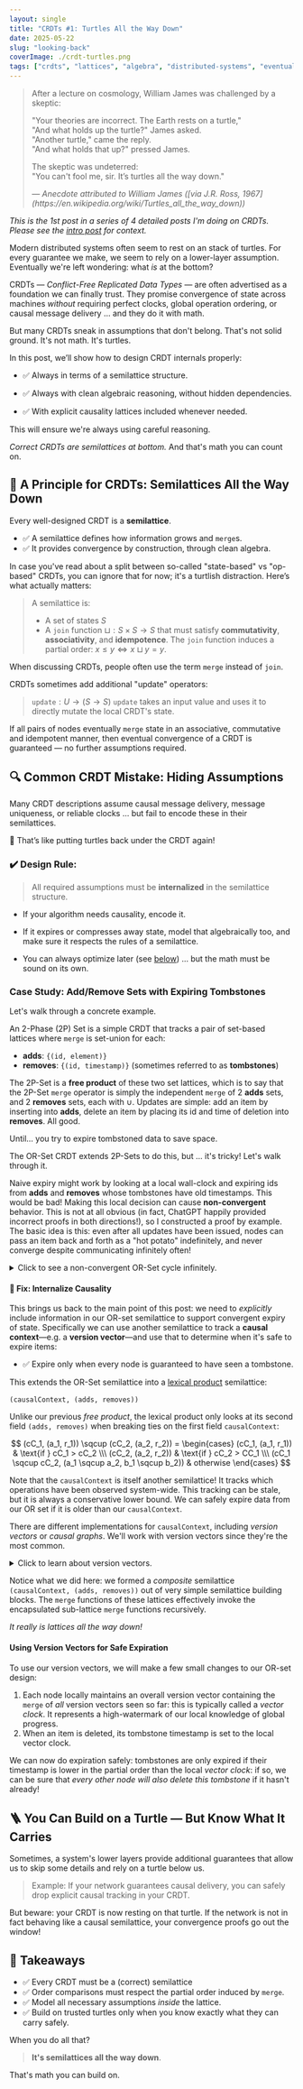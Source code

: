 ```yaml
---
layout: single
title: "CRDTs #1: Turtles All the Way Down"
date: 2025-05-22
slug: "looking-back"
coverImage: ./crdt-turtles.png
tags: ["crdts", "lattices", "algebra", "distributed-systems", "eventual-consistency"]
---
```

<blockquote class="quote">
<p>
After a lecture on cosmology, William James was challenged by a skeptic:  
</p>

<p>
"Your theories are incorrect. The Earth rests on a turtle,"<br />
"And what holds up the turtle?" James asked.  <br />
"Another turtle," came the reply. <br />
"And what holds that up?" pressed James.
</p>

<p>
The skeptic was undeterred:<br />
"You can't fool me, sir. It’s turtles all the way down."
</p>

<p>
<em>— Anecdote attributed to William James ([via J.R. Ross, 1967](https://en.wikipedia.org/wiki/Turtles_all_the_way_down))</em>
</p>
</blockquote>

*This is the 1st post in a series of 4 detailed posts I'm doing on CRDTs. Please see the [intro post](../crdt-intro/) for context.*

Modern distributed systems often seem to rest on an stack of turtles.
For every guarantee we make, we seem to rely on a lower-layer assumption. Eventually we're left wondering: what *is* at the bottom?

CRDTs — *Conflict-Free Replicated Data Types* — are often advertised as a foundation we can finally trust.
They promise convergence of state across machines *without* requiring perfect clocks, global operation ordering, or causal message delivery ... and they do it with math.

But many CRDTs sneak in assumptions that don't belong. That's not solid ground. It's not math. It's turtles.

In this post, we’ll show how to design CRDT internals properly:

- ✅ Always in terms of a semilattice structure.  

- ✅ Always with clean algebraic reasoning, without hidden dependencies. 

- ✅ With explicit causality lattices included whenever needed. 


This will ensure we're always using careful reasoning.

*Correct CRDTs are semilattices at bottom.* And that's math you can count on.

## 🐢 A Principle for CRDTs: Semilattices All the Way Down
Every well-designed CRDT is a **semilattice**.

- ✅ A semilattice defines how information grows and `merge`s.
- ✅ It provides convergence by construction, through clean algebra.

In case you've read about a split between so-called "state-based" vs "op-based" CRDTs, you can ignore that for now; it's a turtlish distraction. Here’s what actually matters:

> A semilattice is:
> - A set of states $S$
> - A `join` function $\sqcup : S \times S \to S$ that must satisfy **commutativity**, **associativity**, and **idempotence**. 
> The `join` function induces a partial order:
> $x \leq y \iff x \sqcup y = y$.

When discussing CRDTs, people often use the term `merge` instead of `join`.


CRDTs sometimes add additional "update" operators: 
> `update`$: U \to (S \to S)$ 
`update` takes an input value and uses it to directly mutate the local CRDT's state.

If all pairs of nodes eventually `merge` state in an associative, commutative and idempotent manner, then eventual convergence of a CRDT is guaranteed — no further assumptions required.

## 🔍 Common CRDT Mistake: Hiding Assumptions
Many CRDT descriptions assume causal message delivery, message uniqueness, or reliable clocks ... but fail to encode these in their semilattices.

🚫 That’s like putting turtles back under the CRDT again!

### ✔️ Design Rule:
> All required assumptions must be **internalized** in the semilattice structure.

- If your algorithm needs causality, encode it.

- If it expires or compresses away state, model that algebraically too, and make sure it respects the rules of a semilattice.

- You can always optimize later (see [below](#building-on-an-existing-turtle)) ... but the math must be sound on its own.

### Case Study: Add/Remove Sets with Expiring Tombstones
Let's walk through a concrete example.

An 2-Phase (2P) Set is a simple CRDT that tracks a pair of set-based lattices where `merge` is set-union for each:
- **adds**: `{(id, element)}`
- **removes**: `{(id, timestamp)}` (sometimes referred to as **tombstones**)

The 2P-Set is a **free product** of these two set lattices, which is to say that the 2P-Set `merge` operator  is simply the independent `merge` of 2 **adds** sets, and 2 **removes** sets, each with $\cup$. Updates are simple: add an item by inserting into **adds**, delete an item by placing its id and time of deletion into **removes**. All good.

Until... you try to expire tombstoned data to save space.

The OR-Set CRDT extends 2P-Sets to do this, but ... it's tricky! Let's walk through it.

Naive expiry might work by looking at a local wall-clock and expiring ids from **adds** and **removes** whose tombstones have old timestamps. This would be bad! Making this local decision can cause **non-convergent** behavior. This is not at all obvious (in fact, ChatGPT happily provided incorrect proofs in both directions!), so I constructed a proof by example.  The basic idea is this: even after all updates have been issued, nodes can pass an item back and forth as a "hot potato" indefinitely, and never converge despite communicating infinitely often! 

<details>
<summary>Click to see a non-convergent OR-Set cycle infinitely.</summary>

<a href="/img/divergence_fsm_piechart.png">
<img
  src="/img/divergence_fsm_piechart.png"
  alt="FSM Divergence Diagram"
/>
</a>
<p>
  This diagram shows an oscillating state change cycle -- a single item in an OR-set that uses naive local expiry and never converges, just keeps rotating from state to state forever. Each 'pie' represents a *global* state of the item, across each of three nodes, <code>A</code>, <code>B</code> and <code>C</code>. In each state, each of the machines either has the item only in the adds set (<code>+</code>), in the adds and removes sets (<code>—</code>) or in neither (<code>?</code>). Edges are labeled with state transitions: <code>xp@A</code> means that the item expired at node <code>A</code>; <code>B <- A</code> means that node <code>B</code> received a copy of the item from node <code>A</code>.
</p>
<p>
  Click on the image to zoom if needed.
</p>
</details>

#### 🧯 Fix: Internalize Causality
This brings us back to the main point of this post: we need to *explicitly* include information in our OR-set semilattice to support convergent expiry of state. Specifically we can use another semilattice to track a **causal context**—e.g. a **version vector**—and use that to determine when it's safe to expire items:

- ✅ Expire only when every node is guaranteed to have seen a tombstone.

This extends the OR-Set semilattice into a [lexical product](https://en.wikipedia.org/wiki/Lexicographic_order) semilattice: 

```
(causalContext, (adds, removes))
```

Unlike our previous *free product*, the lexical product only looks at its second field `(adds, removes)` when breaking ties on the first field `causalContext`:

$$
(cC_1, (a_1, r_1)) \sqcup (cC_2, (a_2, r_2)) =
\begin{cases}
  (cC_1, (a_1, r_1)) & \text{if } cC_1 > cC_2 \\\
  (cC_2, (a_2, r_2)) & \text{if } cC_2 > CC_1 \\\
    (cC_1 \sqcup cC_2, (a_1 \sqcup a_2, b_1 \sqcup b_2)) & otherwise
\end{cases}
$$


Note that the `causalContext` is itself another semilattice! It tracks which operations have been observed system-wide. This tracking can be stale, but it is always a conservative lower bound. We can safely expire data from our OR set if it is older than our `causalContext`.

There are different implementations for `causalContext`, including *version vectors* or *causal graphs*. We'll work with version vectors since they're the most common.

<details>
<summary>Click to learn about version vectors.</summary>

We begin by ensuring that each node maintains a *local clock* -- a counter that increments by 1 each time the node applies an operation or sends a message. (Note that a counter is also a semilattice, where the domain $S = \mathbb{N}$ is the natural numbers 0, 1, 2, ..., and the `merge` function is `max`.)
<br />
<br />

A *version vector* is a map from `nodeId` to a counter lattice: it records the highest clock value a node has heard of *from each other node*. This map is itself a composite semilattice! Specifically:

- The domain $S$ is a map from `nodeId` (the key) to a counter lattice value (the value)
- The `merge` function is simply key-wise application of the value lattice `merge` (`max`). If a key is missing from one input to `merge`, we simply take its value from the other input.
</details>

Notice what we did here: we formed a *composite* semilattice `(causalContext, (adds, removes))` out of very simple semilattice building blocks.
The `merge` functions of these lattices effectively invoke the encapsulated sub-lattice `merge` functions recursively.

*It really is lattices all the way down!*


#### Using Version Vectors for Safe Expiration
To use our version vectors, we will make a few small changes to our OR-set design:

1. Each node locally maintains an overall version vector containing the `merge` of *all* version vectors seen so far: this is typically called a *vector clock*. It represents a high-watermark of our local knowledge of global progress. 
2. When an item is deleted, its tombstone timestamp is set to the local vector clock.

We can now do expiration safely: tombstones are only expired if their timestamp is lower in the partial order than the local *vector clock*: if so, we can be sure that *every other node will also delete this tombstone* if it hasn't already!

## 🪜 <a id="building-on-an-existing-turtle"></a>You Can Build on a Turtle — But Know What It Carries
Sometimes, a system's lower layers provide additional guarantees that allow us to skip some details and rely on a turtle below us.

> Example: If your network guarantees causal delivery, you can safely drop explicit causal tracking in your CRDT.

But beware: your CRDT is now resting on that turtle. If the network is not in fact behaving like a causal semilattice, your convergence proofs go out the window!

## 📌 Takeaways
- ✅ Every CRDT must be a (correct) semilattice
- ✅ Order comparisons must respect the partial order induced by `merge`.
- ✅ Model all necessary assumptions *inside* the lattice.
- ✅ Build on trusted turtles only when you know exactly what they can carry safely.

When you do all that?
> **It's semilattices all the way down**.

That's math you can build on.
